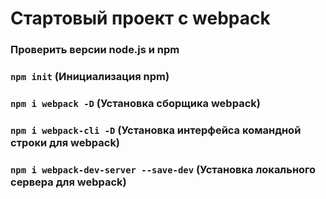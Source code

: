 # Стартовый проект с webpack

### Проверить версии node.js и npm

### `npm init` (Инициализация npm)

### `npm i webpack -D` (Установка сборщика webpack)

### `npm i webpack-cli -D` (Установка интерфейса командной строки для webpack)

### `npm i webpack-dev-server --save-dev` (Установка локального сервера для webpack)
